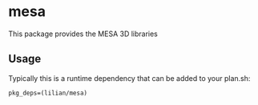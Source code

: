 # mesa

This package provides the MESA 3D libraries

## Usage

Typically this is a runtime dependency that can be added to your
plan.sh:

    pkg_deps=(lilian/mesa)
